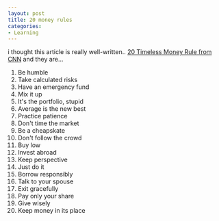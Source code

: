 ```yaml
---
layout: post
title: 20 money rules
categories:
- Learning
---
```



i thought this article is really well-written.. [20 Timeless Money Rule from CNN](http://finance.yahoo.com/banking-budgeting/article/103404/20-Timeless-Money-Rules;_ylt=AlZhzG6kXzvnsIl1QC63FCf7OIZ4?mod=oneclick) and they are...

1. Be humble
2. Take calculated risks
3. Have an emergency fund
4. Mix it up
5. It's the portfolio, stupid
6. Average is the new best
7. Practice patience
8. Don't time the market
9. Be a cheapskate
10. Don't follow the crowd
11. Buy low
12. Invest abroad
13. Keep perspective
14. Just do it
15. Borrow responsibly
16. Talk to your spouse
17. Exit gracefully
18. Pay only your share
19. Give wisely
20. Keep money in its place
